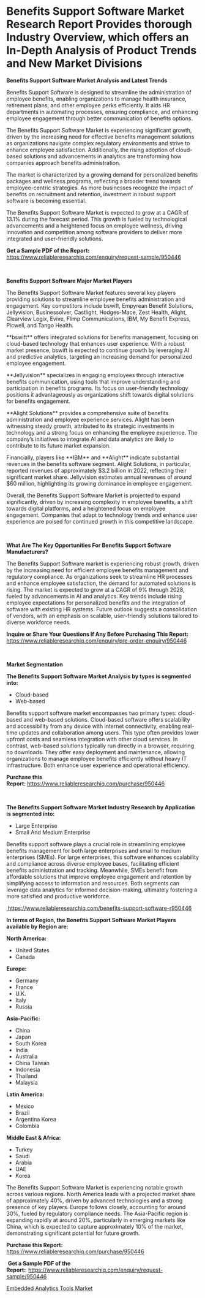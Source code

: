 <p><h1>Benefits Support Software Market Research Report Provides thorough Industry Overview, which offers an In-Depth Analysis of Product Trends and New Market Divisions</h1></p><p><strong>Benefits Support Software Market Analysis and Latest Trends</strong></p>
<p><p>Benefits Support Software is designed to streamline the administration of employee benefits, enabling organizations to manage health insurance, retirement plans, and other employee perks efficiently. It aids HR departments in automating processes, ensuring compliance, and enhancing employee engagement through better communication of benefits options.</p><p>The Benefits Support Software Market is experiencing significant growth, driven by the increasing need for effective benefits management solutions as organizations navigate complex regulatory environments and strive to enhance employee satisfaction. Additionally, the rising adoption of cloud-based solutions and advancements in analytics are transforming how companies approach benefits administration.</p><p>The market is characterized by a growing demand for personalized benefits packages and wellness programs, reflecting a broader trend towards employee-centric strategies. As more businesses recognize the impact of benefits on recruitment and retention, investment in robust support software is becoming essential.</p><p>The Benefits Support Software Market is expected to grow at a CAGR of 13.1% during the forecast period. This growth is fueled by technological advancements and a heightened focus on employee wellness, driving innovation and competition among software providers to deliver more integrated and user-friendly solutions.</p></p>
<p><strong>Get a Sample PDF of the Report:&nbsp;</strong> <a href="https://www.reliableresearchiq.com/enquiry/request-sample/950446?utm_campaign=2335&utm_medium=2&utm_source=Github&utm_content=ia&utm_term=06032025&utm_id=benefits-support-software">https://www.reliableresearchiq.com/enquiry/request-sample/950446</a></p>
<p>&nbsp;</p>
<p><strong>Benefits Support Software Major Market Players</strong></p>
<p><p>The Benefits Support Software Market features several key players providing solutions to streamline employee benefits administration and engagement. Key competitors include bswift, Empyrean Benefit Solutions, Jellyvision, Businessolver, Castlight, Hodges-Mace, Zest Health, Alight, Clearview Logix, Evive, Flimp Communications, IBM, My Benefit Express, Picwell, and Tango Health.</p><p>**bswift** offers integrated solutions for benefits management, focusing on cloud-based technology that enhances user experience. With a robust market presence, bswift is expected to continue growth by leveraging AI and predictive analytics, targeting an increasing demand for personalized employee engagement.</p><p>**Jellyvision** specializes in engaging employees through interactive benefits communication, using tools that improve understanding and participation in benefits programs. Its focus on user-friendly technology positions it advantageously as organizations shift towards digital solutions for benefits engagement.</p><p>**Alight Solutions** provides a comprehensive suite of benefits administration and employee experience services. Alight has been witnessing steady growth, attributed to its strategic investments in technology and a strong focus on enhancing the employee experience. The company’s initiatives to integrate AI and data analytics are likely to contribute to its future market expansion.</p><p>Financially, players like **IBM** and **Alight** indicate substantial revenues in the benefits software segment. Alight Solutions, in particular, reported revenues of approximately $3.2 billion in 2022, reflecting their significant market share. Jellyvision estimates annual revenues of around $60 million, highlighting its growing dominance in employee engagement.</p><p>Overall, the Benefits Support Software Market is projected to expand significantly, driven by increasing complexity in employee benefits, a shift towards digital platforms, and a heightened focus on employee engagement. Companies that adapt to technology trends and enhance user experience are poised for continued growth in this competitive landscape.</p></p>
<p>&nbsp;</p>
<p><strong>What Are The Key Opportunities For Benefits Support Software Manufacturers?</strong></p>
<p><p>The Benefits Support Software market is experiencing robust growth, driven by the increasing need for efficient employee benefits management and regulatory compliance. As organizations seek to streamline HR processes and enhance employee satisfaction, the demand for automated solutions is rising. The market is expected to grow at a CAGR of 9% through 2028, fueled by advancements in AI and analytics. Key trends include rising employee expectations for personalized benefits and the integration of software with existing HR systems. Future outlook suggests a consolidation of vendors, with an emphasis on scalable, user-friendly solutions tailored to diverse workforce needs.</p></p>
<p><strong>Inquire or Share Your Questions If Any Before Purchasing This Report:</strong> <a href="https://www.reliableresearchiq.com/enquiry/pre-order-enquiry/950446?utm_campaign=2335&utm_medium=2&utm_source=Github&utm_content=ia&utm_term=06032025&utm_id=benefits-support-software">https://www.reliableresearchiq.com/enquiry/pre-order-enquiry/950446</a></p>
<p>&nbsp;</p>
<p><strong>Market Segmentation</strong></p>
<p><strong>The Benefits Support Software Market Analysis by types is segmented into:</strong></p>
<p><ul><li>Cloud-based</li><li>Web-based</li></ul></p>
<p><p>Benefits support software market encompasses two primary types: cloud-based and web-based solutions. Cloud-based software offers scalability and accessibility from any device with internet connectivity, enabling real-time updates and collaboration among users. This type often provides lower upfront costs and seamless integration with other cloud services. In contrast, web-based solutions typically run directly in a browser, requiring no downloads. They offer easy deployment and maintenance, allowing organizations to manage employee benefits efficiently without heavy IT infrastructure. Both enhance user experience and operational efficiency.</p></p>
<p><strong>Purchase this Report:&nbsp;</strong><a href="https://www.reliableresearchiq.com/purchase/950446?utm_campaign=2335&utm_medium=2&utm_source=Github&utm_content=ia&utm_term=06032025&utm_id=benefits-support-software">https://www.reliableresearchiq.com/purchase/950446</a></p>
<p>&nbsp;</p>
<p><strong>The Benefits Support Software Market Industry Research by Application is segmented into:</strong></p>
<p><ul><li>Large Enterprise</li><li>Small And Medium Enterprise</li></ul></p>
<p><p>Benefits support software plays a crucial role in streamlining employee benefits management for both large enterprises and small to medium enterprises (SMEs). For large enterprises, this software enhances scalability and compliance across diverse employee bases, facilitating efficient benefits administration and tracking. Meanwhile, SMEs benefit from affordable solutions that improve employee engagement and retention by simplifying access to information and resources. Both segments can leverage data analytics for informed decision-making, ultimately fostering a more satisfied and productive workforce.</p></p>
<p><a href="https://www.reliableresearchiq.com/benefits-support-software-r950446?utm_campaign=2335&utm_medium=2&utm_source=Github&utm_content=ia&utm_term=06032025&utm_id=benefits-support-software">&nbsp;https://www.reliableresearchiq.com/benefits-support-software-r950446</a></p>
<p><strong>In terms of Region, the Benefits Support Software Market Players available by Region are:</strong></p>
<p>
    <p> <strong> North America: </strong>
        <ul>
            <li>United States</li>
            <li>Canada</li>
        </ul>
        </p> 
    <p> <strong> Europe: </strong>
        <ul>
            <li>Germany</li>
            <li>France</li>
            <li>U.K.</li>
            <li>Italy</li>
            <li>Russia</li>
        </ul>
        </p> 
    <p> <strong> Asia-Pacific: </strong>
        <ul>
            <li>China</li>
            <li>Japan</li>
            <li>South Korea</li>
            <li>India</li>
            <li>Australia</li>
            <li>China Taiwan</li>
            <li>Indonesia</li>
            <li>Thailand</li>
            <li>Malaysia</li>
        </ul>
        </p> 
    <p> <strong> Latin America: </strong>
        <ul>
            <li>Mexico</li>
            <li>Brazil</li>
            <li>Argentina Korea</li>
            <li>Colombia</li>
        </ul>
        </p> 
    <p> <strong> Middle East & Africa: </strong>
        <ul>
            <li>Turkey</li>
            <li>Saudi</li>
            <li>Arabia</li>
            <li>UAE</li>
            <li>Korea</li>
        </ul>
    </p>
    </p>
<p><p>The Benefits Support Software Market is experiencing notable growth across various regions. North America leads with a projected market share of approximately 40%, driven by advanced technologies and a strong presence of key players. Europe follows closely, accounting for around 30%, fueled by regulatory compliance needs. The Asia-Pacific region is expanding rapidly at around 20%, particularly in emerging markets like China, which is expected to capture approximately 10% of the market, demonstrating significant potential for future growth.</p></p>
<p><strong>Purchase this Report: </strong><a href="https://www.reliableresearchiq.com/purchase/950446?utm_campaign=2335&utm_medium=2&utm_source=Github&utm_content=ia&utm_term=06032025&utm_id=benefits-support-software">https://www.reliableresearchiq.com/purchase/950446</a></p>
<p>&nbsp;<strong>Get a Sample PDF of the Report:&nbsp;&nbsp;</strong><a href="https://www.reliableresearchiq.com/enquiry/request-sample/950446?utm_campaign=2335&utm_medium=2&utm_source=Github&utm_content=ia&utm_term=06032025&utm_id=benefits-support-software">https://www.reliableresearchiq.com/enquiry/request-sample/950446</a></p>
<p><strong></strong></p>
<p><p><a href="https://github.com/JosephineMcguire65/Market-Research-Report-List-1/blob/main/embedded-analytics-tools-market.md?utm_campaign=2335&utm_medium=2&utm_source=Github&utm_content=ia&utm_term=06032025&utm_id=benefits-support-software">Embedded Analytics Tools Market</a></p></p>